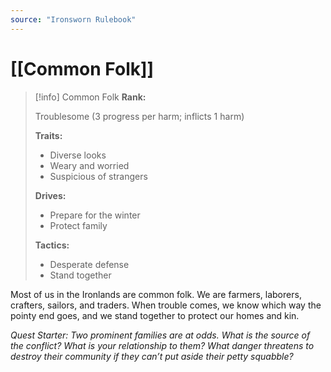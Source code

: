 ```yaml
---
source: "Ironsworn Rulebook"
---
```

# [[Common Folk]]

> [!info] Common Folk
> **Rank:**
> 
> Troublesome (3 progress per harm; inflicts 1 harm)
> 
> **Traits:**
> 
> - Diverse looks
> - Weary and worried
> - Suspicious of strangers
> 
> **Drives:**
> 
> - Prepare for the winter
> - Protect family
> 
> **Tactics:**
> 
> - Desperate defense
> - Stand together

Most of us in the Ironlands are common folk. We are farmers, laborers, crafters, sailors, and traders. When trouble comes, we know which way the pointy end goes, and we stand together to protect our homes and kin. 

_Quest Starter: Two prominent families are at odds. What is the source of the conflict? What is your relationship to them? What danger threatens to destroy their community if they can’t put aside their petty squabble?_